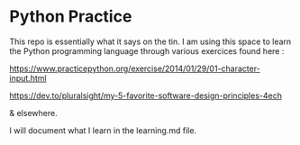 # Python Practice
This repo is essentially what it says on the tin. I am using this space to learn the Python programming language through various exercices found here :

https://www.practicepython.org/exercise/2014/01/29/01-character-input.html

https://dev.to/pluralsight/my-5-favorite-software-design-principles-4ech

& elsewhere.

I will document what I learn in the learning.md file.
